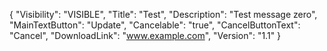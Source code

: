 {
  "Visibility": "VISIBLE",
  "Title": "Test",
  "Description": "Test message zero",
  "MainTextButton": "Update",
  "Cancelable": "true",
  "CancelButtonText": "Cancel",
  "DownloadLink": "www.example.com",
  "Version": "1.1"
}
